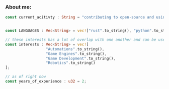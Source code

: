<!--![Ayan's GitHub stats](https://github-readme-stats.vercel.app/api?username=DeveloperMindset123&show_icons=true&show_owner=true&include_all_commits=true&rank_icon=github&theme=tokyonight&show=reviews,discussions_started,discussions_answered,prs_merged,prs_merged_percentage) -->
<!--Showcase top projects -->
<!--[![Readme Card](https://github-readme-stats.vercel.app/api/pin/?username=DeveloperMindset123&repo=PersonalPortfolio&theme=tokyonight)](https://github.com/DeveloperMindset123/PersonalPortfolio) -->

<!--[![Top Langs](https://github-readme-stats.vercel.app/api/top-langs/?username=DeveloperMindset123&langs_count=6&layout=donut&theme=dracula)](https://github.com/anuraghazra/github-readme-stats) -->


### About me: 
```rust
const current_acitivty : String = "contributing to open-source and using it to build awesome stuff".to_owned();
```

<!--[![Harlok's wakatime stats](https://github-readme-stats.vercel.app/api/wakatime?username=DeveloperMindset123)](https://github.com/anuraghazra/github-readme-stats) note: update this once some coding activity has been recorded using this app-->
<!---display all time contributions
DeveloperMindset123/DeveloperMindset123 is a ✨ special ✨ repository because its `README.md` (this file) appears on your GitHub profile.
You can click the Preview link to take a look at your changes.
--->

```rust

const LANGUAGES : Vec<String> = vec!["rust".to_string(), "python".to_string(), "typescript".to_string()];

// these interests has a lot of overlap with one another and can be used interchageably
const interests : Vec<String> = vec![
                  "Automations".to_string(),
                  "Game Engines".to_string(),
                  "Game Development".to_string(),
                  "Robotics".to_string()
];

// as of right now
const years_of_experience : u32 = 2;    
```
